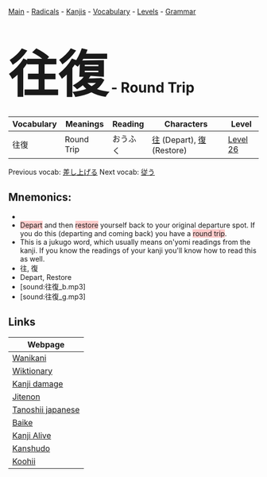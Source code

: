 <style> bigfont {font-size: 100px}</style>
[Main](../README.md) -
[Radicals](../radicals.md) -
[Kanjis](../kanjis.md) -
[Vocabulary](../vocabulary.md) -
[Levels](../levels.md) -
[Grammar](../grammar.md)
# <bigfont> 往復</bigfont> - Round Trip 

| Vocabulary | Meanings | Reading | Characters | Level |
| --- | --- | --- | --- | --- |
| 往復 | Round Trip | おうふく |  [往](../kanjis/往.md) (Depart), [復](../kanjis/復.md) (Restore) | [Level 26](../levels/wk_level26.md) |

Previous vocab: [差し上げる](差し上げる.md) Next vocab: [従う](従う.md) 

## Mnemonics:

* 
* <span style="background-color:#ffcccb"> Depart</span> and then <span style="background-color:#ffcccb"> restore</span> yourself back to your original departure spot. If you do this (departing and coming back) you have a <span style="background-color:#ffcccb"> round trip</span>.
* This is a jukugo word, which usually means on'yomi readings from the kanji. If you know the readings of your kanji you'll know how to read this as well.
* 往, 復
* Depart, Restore
* [sound:往復_b.mp3]
* [sound:往復_g.mp3]


## Links 

| Webpage |
| --- |
| [Wanikani          ](https://www.wanikani.com/kanji/往復) |
| [Wiktionary        ](https://en.wiktionary.org/wiki/往復) |
| [Kanji damage      ](http://www.kanjidamage.com/kanji/search?utf8=✓&q=往復) |
| [Jitenon           ](https://jitenon.com/kanji/往復) |
| [Tanoshii japanese ](https://www.tanoshiijapanese.com/dictionary/kanji.cfm?k=往復) |
| [Baike             ](https://baike.baidu.com/item/往復) |
| [Kanji Alive       ](https://app.kanjialive.com/往復) |
| [Kanshudo          ](https://www.kanshudo.com/searchmn?q=往復) |
| [Koohii            ](https://kanji.koohii.com/study/kanji/往復) |
